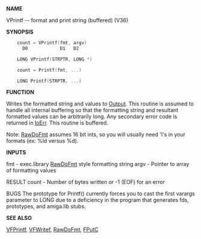 
**NAME**

VPrintf -- format and print string (buffered) (V36)

**SYNOPSIS**

```c
    count = VPrintf(fmt, argv)
      D0            D1   D2

    LONG VPrintf(STRPTR, LONG *)

    count = Printf(fmt, ...)

    LONG Printf(STRPTR, ...)

```
**FUNCTION**

Writes the formatted string and values to [Output](Output).  This routine is
assumed to handle all internal buffering so that the formatting string
and resultant formatted values can be arbitrarily long.  Any secondary
error code is returned in [IoErr](IoErr).  This routine is buffered.

Note: [RawDoFmt](../exec/RawDoFmt) assumes 16 bit ints, so you will usually need 'l's in
your formats (ex: %ld versus %d).

**INPUTS**

fmt   - exec.library [RawDoFmt](../exec/RawDoFmt) style formatting string
argv  - Pointer to array of formatting values

RESULT
count - Number of bytes written or -1 (EOF) for an error

BUGS
The prototype for Printf() currently forces you to cast the first
varargs parameter to LONG due to a deficiency in the program
that generates fds, prototypes, and amiga.lib stubs.

**SEE ALSO**

[VFPrintf](VFPrintf), [VFWritef](VFWritef), [RawDoFmt](../exec/RawDoFmt), [FPutC](FPutC)
